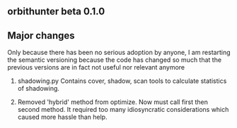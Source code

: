 orbithunter beta 0.1.0
----------------

Major changes
-------------
Only because there has been no serious adoption by anyone, 
I am restarting the semantic versioning because the code has changed so much that the previous versions are in fact
not useful nor relevant anymore

1. shadowing.py 
   Contains cover, shadow, scan tools to calculate statistics of shadowing.

2. Removed 'hybrid' method from optimize. Now must call first then second method. It required too many
idiosyncratic considerations which caused more hassle than help. 

